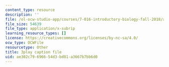 ```yaml
---
content_type: resource
description: ''
file: /ol-ocw-studio-app/courses/7-016-introductory-biology-fall-2018/ae302c79696654d3bd81a3667b7bb6d0_FpXIGTFD8Qs.vtt
file_size: 54639
file_type: application/x-subrip
learning_resource_types: []
license: https://creativecommons.org/licenses/by-nc-sa/4.0/
ocw_type: OCWFile
resourcetype: Other
title: 3play caption file
uid: ae302c79-6966-54d3-bd81-a3667b7bb6d0
---
```

